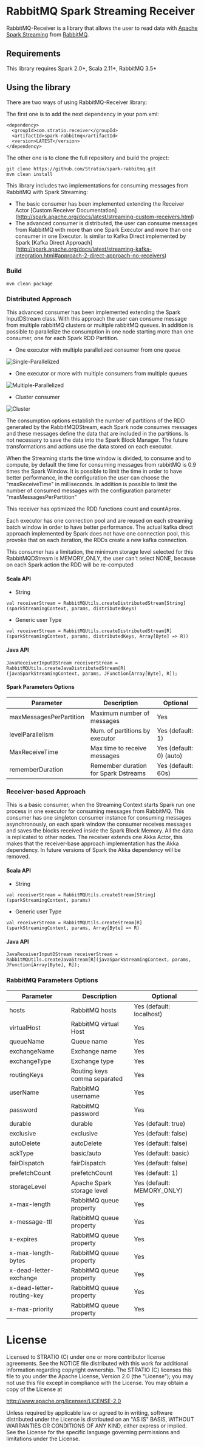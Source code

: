 # RabbitMQ Spark Streaming Receiver

RabbitMQ-Receiver is a library that allows the user to read data with [Apache Spark Streaming](https://spark.apache.org/)
from [RabbitMQ](https://www.rabbitmq.com/).

## Requirements

This library requires Spark 2.0+, Scala 2.11+, RabbitMQ 3.5+

## Using the library

There are two ways of using RabbitMQ-Receiver library:

The first one is to add the next dependency in your pom.xml:

```
<dependency>
  <groupId>com.stratio.receiver</groupId>
  <artifactId>spark-rabbitmq</artifactId>
  <version>LATEST</version>
</dependency>
```

The other one is to clone the full repository and build the project:

```
git clone https://github.com/Stratio/spark-rabbitmq.git
mvn clean install
```

This library includes two implementations for consuming messages from RabbitMQ with Spark Streaming: 
  
  - The basic consumer has been implemented extending the Receiver Actor [Custom Receiver Documentation] 
  (http://spark.apache.org/docs/latest/streaming-custom-receivers.html)
  - The advanced consumer is distributed, the user can consume messages from RabbitMQ with more than one Spark 
  Executor and more than one consumer in one Executor. Is similar to Kafka Direct implemented by Spark [Kafka Direct Approach]
  (http://spark.apache.org/docs/latest/streaming-kafka-integration.html#approach-2-direct-approach-no-receivers)


### Build

`mvn clean package`


### Distributed Approach

This advanced consumer has been implemented extending the Spark InputDStream class. With this approach the user can 
consume message from multiple rabbitMQ clusters or multiple rabbitMQ queues. In addition is possible to parallelize the
 consumption in one node starting more than one consumer, one for each Spark RDD Partition.
 
 
 - One executor with multiple parallelized consumer from one queue
  
 ![Single-Parallelized](./images/singleParalellized.png)
 
 
 - One executor or more with multiple consumers from multiple queues
   
  ![Multiple-Parallelized](./images/multipleParallelized.png)
 
 
 - Cluster consumer
 
  ![Cluster](./images/cluster.png)
  
 
The consumption options establish the number of partitions of the RDD generated by the RabbitMQDStream, each Spark node 
consumes messages and these messages define the data that are included in the partitions. Is not necessary to save the 
data into the Spark Block Manager. The future transformations and actions use the data stored on each executor.
 
When the Streaming starts the time window is divided, to consume and to compute, by default the time for consuming 
messages from rabbitMQ is 0.9 times the Spark Window. It is possible to limit the time in order to have better 
performance, in the configuration the user can choose the "maxReceiveTime" in milliseconds.
In addition is possible to limit the number of consumed messages with the configuration parameter 
"maxMessagesPerPartition"

This receiver has optimized the RDD functions count and countAprox.

Each executor has one connection pool and are reused on each streaming batch window in order to have better 
performance. The actual kafka direct approach implemented by Spark does not have one connection pool, this provoke 
that on each iteration, the RDDs create a new kafka connection.

This consumer has a limitation, the minimum storage level selected for this RabbitMQDStream is MEMORY_ONLY, the user 
can't select NONE, because on each Spark action the RDD will be re-computed
 

#### Scala API

- String
```
val receiverStream = RabbitMQUtils.createDistributedStream[String](sparkStreamingContext, params, distributedKeys)
```
- Generic user Type
```
val receiverStream = RabbitMQUtils.createDistributedStream[R](sparkStreamingContext, params, distributedKeys, Array[Byte] => R))
```


#### Java API

```
JavaReceiverInputDStream receiverStream = RabbitMQUtils.createJavaDistributedStream[R](javaSparkStreamingContext, params, JFunction[Array[Byte], R]);
```

#### Spark Parameters Options 

| Parameter                 | Description                          | Optional                             |
|---------------------------|--------------------------------------|--------------------------------------|
| maxMessagesPerPartition   | Maximum number of messages           | Yes                                  |
| levelParallelism          | Num. of partitions by executor       | Yes  (default: 1)                    |
| MaxReceiveTime            | Max time to receive messages         | Yes  (default: 0) (auto)             |
| rememberDuration          | Remember duration for Spark Dstreams | Yes  (default: 60s)                  |


### Receiver-based Approach

This is a basic consumer, when the Streaming Context starts Spark run one process in one executor for consuming 
messages from RabbitMQ. 
This consumer has one singleton consumer instance for consuming messages asynchronously, on each spark window the 
consumer receives messages and saves the blocks received inside the Spark Block Memory. All the data is replicated to 
other nodes.
The receiver extends one Akka Actor, this makes that the receiver-base approach implementation has the Akka dependency.
 In future versions of Spark the Akka dependency will be removed.

#### Scala API

- String
```
val receiverStream = RabbitMQUtils.createStream[String](sparkStreamingContext, params)
```
- Generic user Type
```
val receiverStream = RabbitMQUtils.createStream[R](sparkStreamingContext, params, Array[Byte] => R)
```


#### Java API

```
JavaReceiverInputDStream receiverStream = RabbitMQUtils.createJavaStream[R](javaSparkStreamingContext, params, JFunction[Array[Byte], R]);
```


### RabbitMQ Parameters Options 

| Parameter                 | Description                  | Optional                             |
|---------------------------|------------------------------|--------------------------------------|
| hosts                     | RabbitMQ hosts               | Yes (default: localhost)             |
| virtualHost               | RabbitMQ virtual Host        | Yes                                  |
| queueName                 | Queue name                   | Yes                                  |
| exchangeName              | Exchange name                | Yes                                  |
| exchangeType              | Exchange type                | Yes                                  |
| routingKeys               | Routing keys comma separated | Yes                                  |
| userName                  | RabbitMQ username            | Yes                                  |
| password                  | RabbitMQ password            | Yes                                  |
| durable                   | durable                      | Yes (default: true)                  |
| exclusive                 | exclusive                    | Yes (default: false)                 |
| autoDelete                | autoDelete                   | Yes (default: false)                 |
| ackType                   | basic/auto                   | Yes (default: basic)                 |
| fairDispatch              | fairDispatch                 | Yes (default: false)                 |
| prefetchCount             | prefetchCount                | Yes (default: 1)                     |
| storageLevel              | Apache Spark storage level   | Yes (default: MEMORY_ONLY)           |
| x-max-length              | RabbitMQ queue property      | Yes                                  |
| x-message-ttl             | RabbitMQ queue property      | Yes                                  |
| x-expires                 | RabbitMQ queue property      | Yes                                  |
| x-max-length-bytes        | RabbitMQ queue property      | Yes                                  |
| x-dead-letter-exchange    | RabbitMQ queue property      | Yes                                  |
| x-dead-letter-routing-key | RabbitMQ queue property      | Yes                                  |
| x-max-priority            | RabbitMQ queue property      | Yes                                  |


# License #

Licensed to STRATIO (C) under one or more contributor license agreements.
See the NOTICE file distributed with this work for additional information
regarding copyright ownership.  The STRATIO (C) licenses this file
to you under the Apache License, Version 2.0 (the
"License"); you may not use this file except in compliance
with the License.  You may obtain a copy of the License at

  http://www.apache.org/licenses/LICENSE-2.0

Unless required by applicable law or agreed to in writing,
software distributed under the License is distributed on an
"AS IS" BASIS, WITHOUT WARRANTIES OR CONDITIONS OF ANY
KIND, either express or implied.  See the License for the
specific language governing permissions and limitations
under the License.

